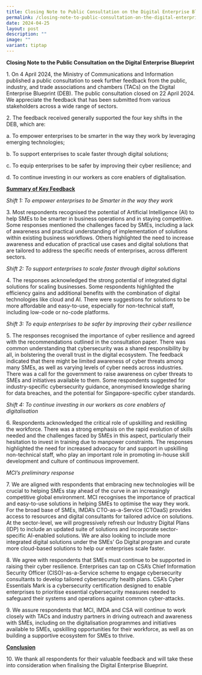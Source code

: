 ```yaml
---
title: Closing Note to Public Consultation on the Digital Enterprise Blueprint
permalink: /closing-note-to-public-consultation-on-the-digital-enterprise-blueprint/
date: 2024-04-25
layout: post
description: ""
image: ""
variant: tiptap
---
```

<p><strong>Closing Note to the Public Consultation on the Digital Enterprise Blueprint</strong>
</p>
<p>1. On 4 April 2024, the Ministry of Communications and Information published
a public consultation to seek further feedback from the public, industry,
and trade associations and chambers (TACs) on the Digital Enterprise Blueprint
(DEB). The public consultation closed on 22 April 2024. We appreciate the
feedback that has been submitted from various stakeholders across a wide
range of sectors.</p>
<p>2. The feedback received generally supported the four key shifts in the
DEB, which are:</p>
<p>a. To empower enterprises to be smarter in the way they work by leveraging
emerging technologies;</p>
<p>b. To support enterprises to scale faster through digital solutions;</p>
<p>c. To equip enterprises to be safer by improving their cyber resilience;
and</p>
<p>d. To continue investing in our workers as core enablers of digitalisation.</p>
<p><strong><u>Summary of Key Feedback</u></strong>
</p>
<p><em>Shift 1: To empower enterprises to be Smarter in the way they work</em>
</p>
<p>3. Most respondents recognised the potential of Artificial Intelligence
(AI) to help SMEs to be smarter in business operations and in staying competitive.
Some responses mentioned the challenges faced by SMEs, including a lack
of awareness and practical understanding of implementation of solutions
within existing business workflows. Others highlighted the need to increase
awareness and education of practical use cases and digital solutions that
are tailored to address the specific needs of enterprises, across different
sectors.</p>
<p><em>Shift 2: To support enterprises to scale faster through digital solutions</em>
</p>
<p>4. The responses acknowledged the strong potential of integrated digital
solutions for scaling businesses. Some respondents highlighted the efficiency
gains and additional benefits with the combination of digital technologies
like cloud and AI. There were suggestions for solutions to be more affordable
and easy-to-use, especially for non-technical staff, including low-code
or no-code platforms.</p>
<p><em>Shift 3: To equip enterprises to be safer by improving their cyber resilience</em>
</p>
<p>5. The responses recognised the importance of cyber resilience and agreed
with the recommendations outlined in the consultation paper. There was
common understanding that cybersecurity was a shared responsibility by
all, in bolstering the overall trust in the digital ecosystem. The feedback
indicated that there might be limited awareness of cyber threats among
many SMEs, as well as varying levels of cyber needs across industries.
There was a call for the government to raise awareness on cyber threats
to SMEs and initiatives available to them. Some respondents suggested for
industry-specific cybersecurity guidance, anonymised knowledge sharing
for data breaches, and the potential for Singapore-specific cyber standards.</p>
<p><em>Shift 4: To continue investing in our workers as core enablers of digitalisation</em>
</p>
<p>6. Respondents acknowledged the critical role of upskilling and reskilling
the workforce. There was a strong emphasis on the rapid evolution of skills
needed and the challenges faced by SMEs in this aspect, particularly their
hesitation to invest in training due to manpower constraints. The responses
highlighted the need for increased advocacy for and support in upskilling
non-technical staff, who play an important role in promoting in-house skill
development and culture of continuous improvement.</p>
<p><em>MCI’s preliminary response</em>
</p>
<p>7. We are aligned with respondents that embracing new technologies will
be crucial to helping SMEs stay ahead of the curve in an increasingly competitive
global environment. MCI recognises the importance of practical and easy-to-use
solutions in helping SMEs to optimise the way they work. For the broad
base of SMEs, IMDA’s CTO-as-a-Service (CTOaaS) provides access to resources
and digital consultants for tailored advice on solutions. At the sector-level,
we will progressively refresh our Industry Digital Plans (IDP) to include
an updated suite of solutions and incorporate sector-specific AI-enabled
solutions. We are also looking to include more integrated digital solutions
under the SMEs’ Go Digital program and curate more cloud-based solutions
to help our enterprises scale faster.</p>
<p>8. We agree with respondents that SMEs must continue to be supported in
raising their cyber resilience. Enterprises can tap on CSA’s Chief Information
Security Officer (CISO)-as-a-Service scheme to engage cybersecurity consultants
to develop tailored cybersecurity health plans. CSA’s Cyber Essentials
Mark is a cybersecurity certification designed to enable enterprises to
prioritise essential cybersecurity measures needed to safeguard their systems
and operations against common cyber-attacks.</p>
<p>9. We assure respondents that MCI, IMDA and CSA will continue to work
closely with TACs and industry partners in driving outreach and awareness
with SMEs, including on the digitalisation programmes and initiatives available
to SMEs, upskilling opportunities for their workforce, as well as on building
a supportive ecosystem for SMEs to thrive.</p>
<p><strong><u>Conclusion</u></strong>
</p>
<p>10. We thank all respondents for their valuable feedback and will take
these into consideration when finalising the Digital Enterprise Blueprint.</p>